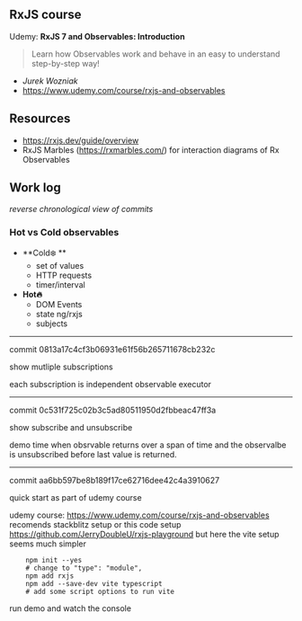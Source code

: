 ## RxJS course

Udemy: **RxJS 7 and Observables: Introduction**

> Learn how Observables work and behave in an easy to understand
> step-by-step way!

- _Jurek Wozniak_
- https://www.udemy.com/course/rxjs-and-observables

## Resources

- https://rxjs.dev/guide/overview
- RxJS Marbles (https://rxmarbles.com/) for interaction diagrams
  of Rx Observables

## Work log

_reverse chronological view of commits_

### Hot vs Cold observables

- **Cold❄️ **
    - set of values
    - HTTP requests
    - timer/interval
- **Hot🔥**
    - DOM Events
    - state ng/rxjs
    - subjects

---

commit 0813a17c4cf3b06931e61f56b265711678cb232c

show mutliple subscriptions

each subscription is independent observable executor

---

commit 0c531f725c02b3c5ad80511950d2fbbeac47ff3a

show subscribe and unsubscribe

demo time when obsrvable returns over a span of time and the observalbe
is unsubscribed before last value is returned.

---

commit aa6bb597be8b189f17ce62716dee42c4a3910627

quick start as part of udemy course

udemy course:
    https://www.udemy.com/course/rxjs-and-observables
recomends stackblitz setup or this code setup
    https://github.com/JerryDoubleU/rxjs-playground
but here the vite setup seems much simpler
```
    npm init --yes
    # change to "type": "module",
    npm add rxjs
    npm add --save-dev vite typescript
    # add some script options to run vite
```
run demo and watch the console
